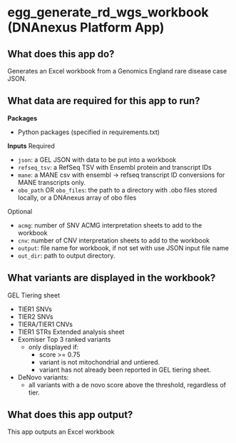 <!-- dx-header -->

# egg_generate_rd_wgs_workbook (DNAnexus Platform App)

## What does this app do?

Generates an Excel workbook from a Genomics England rare disease case JSON.


## What data are required for this app to run?

**Packages**
* Python packages (specified in requirements.txt)

**Inputs**
Required
* `json`: a GEL JSON with data to be put into a workbook
* `refseq_tsv`: a RefSeq TSV with Ensembl protein and transcript IDs
* `mane`: a MANE csv with ensembl -> refseq transcript ID conversions for MANE transcripts only.
* `obo_path` OR `obo_files`: the path to a directory with .obo files stored locally, or a DNAnexus array of obo files

Optional
* `acmg`: number of SNV ACMG interpretation sheets to add to the workbook
* `cnv`: number of CNV interpretation sheets to add to the workbook
* `output`: file name for workbook, if not set with use JSON input file name
* `out_dir`: path to output directory.

## What variants are displayed in the workbook?
GEL Tiering sheet
* TIER1 SNVs
* TIER2 SNVs
* TIERA/TIER1 CNVs
* TIER1 STRs
Extended analysis sheet
* Exomiser Top 3 ranked variants
    * only displayed if:
        * score >= 0.75
        * variant is not mitochondrial and untiered.
        * variant has not already been reported in GEL tiering sheet.
* DeNovo variants:
    * all variants with a de novo score above the threshold, regardless of tier.

## What does this app output?

This app outputs an Excel workbook